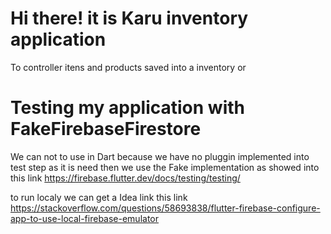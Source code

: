 # Hi there! it is Karu inventory application 
To controller itens and products saved into a inventory or 

# Testing my application with FakeFirebaseFirestore
We can not to use in Dart because we have no pluggin implemented into test step as it is need then we use the Fake implementation as showed into this link
https://firebase.flutter.dev/docs/testing/testing/

to run localy we can get a Idea link this link https://stackoverflow.com/questions/58693838/flutter-firebase-configure-app-to-use-local-firebase-emulator

